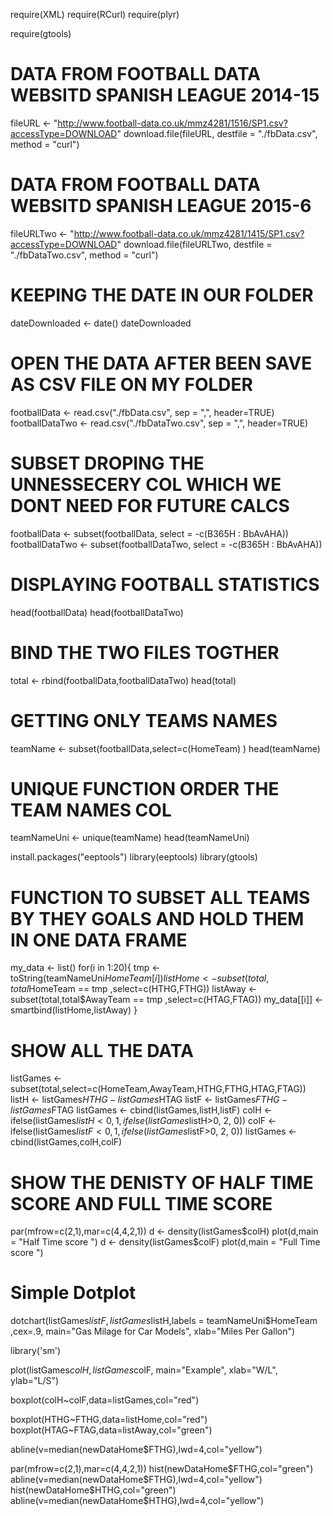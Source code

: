 require(XML)
require(RCurl)
require(plyr)

require(gtools)

# DATA FROM FOOTBALL DATA WEBSITD SPANISH LEAGUE 2014-15 
fileURL <- "http://www.football-data.co.uk/mmz4281/1516/SP1.csv?accessType=DOWNLOAD"
download.file(fileURL, destfile = "./fbData.csv", method = "curl")

# DATA FROM FOOTBALL DATA WEBSITD SPANISH LEAGUE 2015-6
fileURLTwo <- "http://www.football-data.co.uk/mmz4281/1415/SP1.csv?accessType=DOWNLOAD"
download.file(fileURLTwo, destfile = "./fbDataTwo.csv", method = "curl")

# KEEPING THE DATE IN OUR FOLDER
dateDownloaded <- date()
dateDownloaded

# OPEN THE DATA AFTER BEEN SAVE AS CSV FILE ON MY FOLDER
footballData <- read.csv("./fbData.csv", sep = ",", header=TRUE)
footballDataTwo <- read.csv("./fbDataTwo.csv", sep = ",", header=TRUE)

# SUBSET DROPING THE UNNESSECERY COL WHICH WE DONT NEED FOR FUTURE CALCS
footballData <- subset(footballData, select = -c(B365H : BbAvAHA))
footballDataTwo <- subset(footballDataTwo, select = -c(B365H : BbAvAHA))

# DISPLAYING FOOTBALL STATISTICS
head(footballData)
head(footballDataTwo)

# BIND THE TWO FILES TOGTHER
total <- rbind(footballData,footballDataTwo)
head(total)

# GETTING ONLY TEAMS NAMES 
teamName <- subset(footballData,select=c(HomeTeam) )
head(teamName)
# UNIQUE FUNCTION ORDER THE TEAM NAMES COL
teamNameUni <- unique(teamName)
head(teamNameUni)

install.packages("eeptools")
library(eeptools)
library(gtools)

# FUNCTION TO SUBSET ALL TEAMS BY THEY GOALS AND HOLD THEM IN ONE DATA FRAME
my_data <- list()
for(i in 1:20){
tmp <- toString(teamNameUni$HomeTeam[i])
listHome <- subset(total,total$HomeTeam == tmp ,select=c(HTHG,FTHG))
listAway <- subset(total,total$AwayTeam == tmp ,select=c(HTAG,FTAG))
my_data[[i]] <- smartbind(listHome,listAway)
}
# SHOW ALL THE DATA
listGames <- subset(total,select=c(HomeTeam,AwayTeam,HTHG,FTHG,HTAG,FTAG))
listH <- listGames$HTHG - listGames$HTAG
listF <- listGames$FTHG - listGames$FTAG
listGames <- cbind(listGames,listH,listF)
colH <- ifelse(listGames$listH<0, 1, ifelse(listGames$listH>0, 2, 0))
colF <- ifelse(listGames$listF<0, 1, ifelse(listGames$listF>0, 2, 0))
listGames <- cbind(listGames,colH,colF)

# SHOW THE DENISTY OF HALF TIME SCORE AND FULL TIME SCORE
par(mfrow=c(2,1),mar=c(4,4,2,1))
d <- density(listGames$colH)
plot(d,main = "Half Time score ")
d <- density(listGames$colF)
plot(d,main = "Full Time score ")



# Simple Dotplot
dotchart(listGames$listF,listGames$listH,labels = teamNameUni$HomeTeam ,cex=.9, main="Gas Milage for Car Models", xlab="Miles Per Gallon")

library('sm')


plot(listGames$colH, listGames$colF, main="Example", xlab="W/L", ylab="L/S")

boxplot(colH~colF,data=listGames,col="red")

boxplot(HTHG~FTHG,data=listHome,col="red")
boxplot(HTAG~FTAG,data=listAway,col="green")

abline(v=median(newDataHome$FTHG),lwd=4,col="yellow")

par(mfrow=c(2,1),mar=c(4,4,2,1))
hist(newDataHome$FTHG,col="green")
abline(v=median(newDataHome$FTHG),lwd=4,col="yellow")
hist(newDataHome$HTHG,col="green")
abline(v=median(newDataHome$HTHG),lwd=4,col="yellow")
